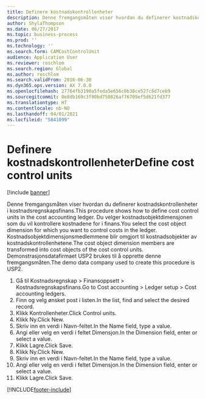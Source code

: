 ```yaml
---
title: Definere kostnadskontrollenheter
description: Denne fremgangsmåten viser hvordan du definerer kostnadskontrollenheter i kostnadsregnskapsfinans.
author: ShylaThompson
ms.date: 06/27/2017
ms.topic: business-process
ms.prod: ''
ms.technology: ''
ms.search.form: CAMCostControlUnit
audience: Application User
ms.reviewer: roschlom
ms.search.region: Global
ms.author: roschlom
ms.search.validFrom: 2016-06-30
ms.dyn365.ops.version: AX 7.0.0
ms.openlocfilehash: 27764fb3190a5feda5e656c0b38ce527c8d7ceb9
ms.sourcegitcommit: 0e8db169c3f90bd750826af76709ef5d621fd377
ms.translationtype: HT
ms.contentlocale: nb-NO
ms.lasthandoff: 04/01/2021
ms.locfileid: "5841099"
---
```

# <a name="define-cost-control-units"></a><span data-ttu-id="54d90-103">Definere kostnadskontrollenheter</span><span class="sxs-lookup"><span data-stu-id="54d90-103">Define cost control units</span></span>

[!include [banner](../../includes/banner.md)]

<span data-ttu-id="54d90-104">Denne fremgangsmåten viser hvordan du definerer kostnadskontrollenheter i kostnadsregnskapsfinans.</span><span class="sxs-lookup"><span data-stu-id="54d90-104">This procedure shows how to define cost control units in the cost accounting ledger.</span></span> <span data-ttu-id="54d90-105">Du velger kostnadsobjektdimensjonen som du vil kontrollere kostnadene for i finans.</span><span class="sxs-lookup"><span data-stu-id="54d90-105">You select the cost object dimension for which you want to control costs in the ledger.</span></span> <span data-ttu-id="54d90-106">Kostnadsobjektdimensjonsmedlemmene blir omgjort til kostnadsobjekter av kostnadskontrollenhetene.</span><span class="sxs-lookup"><span data-stu-id="54d90-106">The cost object dimension members are transformed into cost objects of the cost control units.</span></span> <span data-ttu-id="54d90-107">Demonstrasjonsdatafirmaet USP2 brukes til å opprette denne fremgangsmåten.</span><span class="sxs-lookup"><span data-stu-id="54d90-107">The demo data company used to create this procedure is USP2.</span></span>

1. <span data-ttu-id="54d90-108">Gå til Kostnadsregnskap > Finansoppsett > Kostnadsregnskapsfinans.</span><span class="sxs-lookup"><span data-stu-id="54d90-108">Go to Cost accounting > Ledger setup > Cost accounting ledgers.</span></span>
2. <span data-ttu-id="54d90-109">Finn og velg ønsket post i listen.</span><span class="sxs-lookup"><span data-stu-id="54d90-109">In the list, find and select the desired record.</span></span>
3. <span data-ttu-id="54d90-110">Klikk Kontrollenheter.</span><span class="sxs-lookup"><span data-stu-id="54d90-110">Click Control units.</span></span>
4. <span data-ttu-id="54d90-111">Klikk Ny.</span><span class="sxs-lookup"><span data-stu-id="54d90-111">Click New.</span></span>
5. <span data-ttu-id="54d90-112">Skriv inn en verdi i Navn-feltet.</span><span class="sxs-lookup"><span data-stu-id="54d90-112">In the Name field, type a value.</span></span>
6. <span data-ttu-id="54d90-113">Angi eller velg en verdi i feltet Dimensjon.</span><span class="sxs-lookup"><span data-stu-id="54d90-113">In the Dimension field, enter or select a value.</span></span>
7. <span data-ttu-id="54d90-114">Klikk Lagre.</span><span class="sxs-lookup"><span data-stu-id="54d90-114">Click Save.</span></span>
8. <span data-ttu-id="54d90-115">Klikk Ny.</span><span class="sxs-lookup"><span data-stu-id="54d90-115">Click New.</span></span>
9. <span data-ttu-id="54d90-116">Skriv inn en verdi i Navn-feltet.</span><span class="sxs-lookup"><span data-stu-id="54d90-116">In the Name field, type a value.</span></span>
10. <span data-ttu-id="54d90-117">Angi eller velg en verdi i feltet Dimensjon.</span><span class="sxs-lookup"><span data-stu-id="54d90-117">In the Dimension field, enter or select a value.</span></span>
11. <span data-ttu-id="54d90-118">Klikk Lagre.</span><span class="sxs-lookup"><span data-stu-id="54d90-118">Click Save.</span></span>



[!INCLUDE[footer-include](../../../includes/footer-banner.md)]